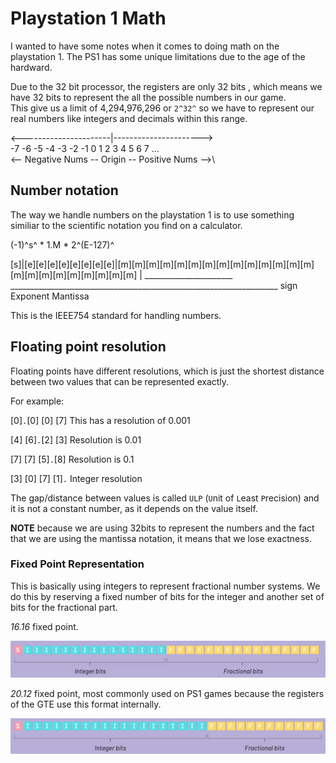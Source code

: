 # Playstation 1 Math

I wanted to have some notes when it comes to doing math on the playstation 1.  The PS1 has some unique limitations due to the age of the hardward.

Due to the 32 bit processor, the registers are only 32 bits , which means we have 32 bits to represent the all the possible numbers in our game.\
This give us a limit of 4,294,976,296 or `2^32^` so we have to represent our real numbers like integers and decimals within this range.

<----------------------|---------------------->\
 -7 -6 -5 -4 -3 -2 -1  0  1  2  3  4  5  6  7 ...\
<-- Negative Nums -- Origin -- Positive Nums -->\

## Number notation

The way we handle numbers on the playstation 1 is to use something similiar to the scientific notation you find on a calculator.

(-1)^s^ * 1.M * 2^(E-127)^

[s]|[e][e][e][e][e][e][e][e]|[m][m][m][m][m][m][m][m][m][m][m][m][m][m][m][m][m][m][m][m][m][m][m]
 |   ______________________   ___________________________________________________________________
sign      Exponent                                             Mantissa

This is the IEEE754 standard for handling numbers.

## Floating point resolution

Floating points have different resolutions, which is just the shortest distance between two values that can be represented exactly.

For example:

[0]`.`[0] [0] [7]  This has a resolution of 0.001

[4] [6]`.`[2] [3]  Resolution is 0.01

[7] [7] [5]`.`[8]  Resolution is 0.1

[3] [0] [7] [1]`.`  Integer resolution

The gap/distance between values is called `ULP` (`U`nit of `L`east `P`recision) and it is not a constant number, as it depends on the value itself.

**NOTE** because we are using 32bits to represent the numbers and the fact that we are using the mantissa notation, it means that we lose exactness.

### Fixed Point Representation

This is basically using integers to represent fractional number systems.  We do this by reserving a fixed number of bits for the integer and another set of bits for the fractional part.

*16.16* fixed point.

![Fixed Point Representation](fixedpointrep.png)

*20.12* fixed point, most commonly used on PS1 games because the registers of the GTE use this format internally.

![Fixed Point Representation](fixedpointrep2.png)
